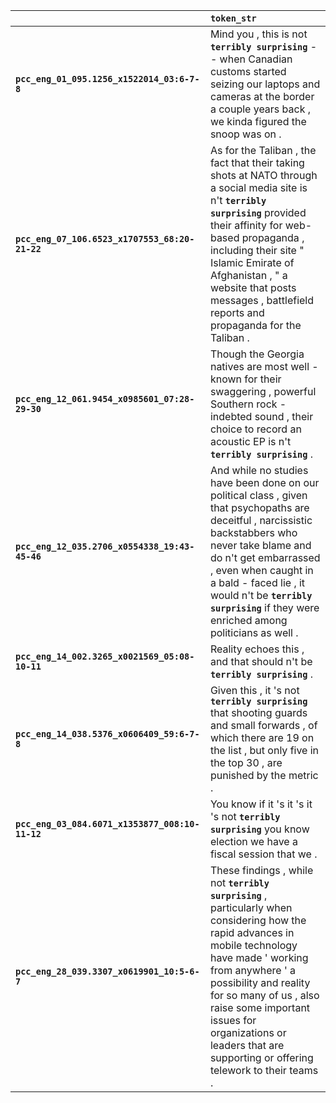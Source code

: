|                                                 | `token_str`                                                                                                                                                                                                                                                                                                                                  |
|:------------------------------------------------|:---------------------------------------------------------------------------------------------------------------------------------------------------------------------------------------------------------------------------------------------------------------------------------------------------------------------------------------------|
| **`pcc_eng_01_095.1256_x1522014_03:6-7-8`**     | Mind you , this is not __``terribly surprising``__ -- when Canadian customs started seizing our laptops and cameras at the border a couple years back , we kinda figured the snoop was on .                                                                                                                                                  |
| **`pcc_eng_07_106.6523_x1707553_68:20-21-22`**  | As for the Taliban , the fact that their taking shots at NATO through a social media site is n't __``terribly surprising``__ provided their affinity for web- based propaganda , including their site " Islamic Emirate of Afghanistan , " a website that posts messages , battlefield reports and propaganda for the Taliban .              |
| **`pcc_eng_12_061.9454_x0985601_07:28-29-30`**  | Though the Georgia natives are most well -known for their swaggering , powerful Southern rock - indebted sound , their choice to record an acoustic EP is n't __``terribly surprising``__ .                                                                                                                                                  |
| **`pcc_eng_12_035.2706_x0554338_19:43-45-46`**  | And while no studies have been done on our political class , given that psychopaths are deceitful , narcissistic backstabbers who never take blame and do n't get embarrassed , even when caught in a bald - faced lie , it would n't be __``terribly surprising``__ if they were enriched among politicians as well .                       |
| **`pcc_eng_14_002.3265_x0021569_05:08-10-11`**  | Reality echoes this , and that should n't be __``terribly surprising``__ .                                                                                                                                                                                                                                                                   |
| **`pcc_eng_14_038.5376_x0606409_59:6-7-8`**     | Given this , it 's not __``terribly surprising``__ that shooting guards and small forwards , of which there are 19 on the list , but only five in the top 30 , are punished by the metric .                                                                                                                                                  |
| **`pcc_eng_03_084.6071_x1353877_008:10-11-12`** | You know if it 's it 's it 's not __``terribly surprising``__ you know election we have a fiscal session that we .                                                                                                                                                                                                                           |
| **`pcc_eng_28_039.3307_x0619901_10:5-6-7`**     | These findings , while not __``terribly surprising``__ , particularly when considering how the rapid advances in mobile technology have made ' working from anywhere ' a possibility and reality for so many of us , also raise some important issues for organizations or leaders that are supporting or offering telework to their teams . |